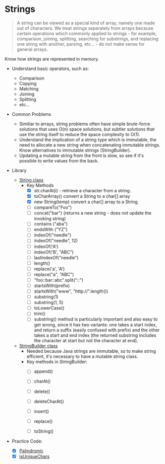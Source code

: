 # Strings #

> A string can be viewed as a special kind of array, namely one made out of characters. 
  We treat strings seperately from arrays because certain operations which commonly applied to
  strings - for example, comparison, joining, splitting, searching for substrings, and replacing
  one string with another, parsing, etc... - do not make sense for general arrays.

Know how strings are represented in memory. 

- Understand basic operators, such as:
    - Comparison
    - Copying
    - Matching
    - Joining
    - Splitting
    - etc...

- Common Problems
    - Similiar to arrays, string problems often have simple brute-force solutions that uses O(n) space solutions,
      but subtler solutions that use the string itself to reduce the space complexity to O(1).
    - Understand the implication of a string type which is immutable, the need to allocate a new string when
      concatenating immutable strings. Know alternatives to immutable strings (StringBuilder).
    - Updating a mutable string from the front is slow, so see if it's possible to write values from the back.

     
- Library
    - [String class](https://docs.oracle.com/javase/9/docs/api/java/lang/String.html)
       - Key Methods
          - [x] str.charAt(i) - retrieve a character from a string. 
          - [x] toCharArray() convert a String to a char[] array
          - [x] new String(temp) convert a char[] array to a String.
          - [ ] compareTo("Foo")
          - [ ] concat("bar") (returns a new string - does not update the invoking string)
          - [ ] contains ("aba")
          - [ ] endsWith ("YZ")
          - [ ] indexOf("needle")
          - [ ] indexOf("needle", 12)
          - [ ] indexOf('A')
          - [ ] indexOf('B', "ABC")
          - [ ] lastIndexOf("needle")
          - [ ] length()
          - [ ] replace('a', 'A')
          - [ ] replace("a", "ABC")
          - [ ] "foo::bar::abc".split("::")
          - [ ] startsWith(prefix)
          - [ ] startsWith("www", "http://".length())
          - [ ] substring(1)
          - [ ] substring(1, 5)
          - [ ] toLowerCase()
          - [ ] trim()
          - [ ] substring() method is particularly important and also easy to get wrong, since it has two variants:
            one takes a start index, and return a suffix (easily confused with prefix) and the other takes a start and end index 
            (the returned substring includes the character at start but not the character at end).

    - [StringBuilder class](https://docs.oracle.com/javase/7/docs/api/java/lang/StringBuilder.html)
         - Needed because Java strings are immutable, so to make string efficient, it's necessary to have a mutable string class.
         - Key methods in StringBuilder:
            - [ ] append()
            - [ ] charAt()
            - [ ] delete()
            - [ ] deleteCharAt()
            - [ ] insert()
            - [ ] replace()
            - [ ] toString() 


- Practice Code:
    - [X] [Palindromic](Code/EPI/Palindromic.java)   
    - [X] [isUniqueChars](Code/Leetcode/isUniqueChars.java)   
